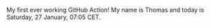 My first ever working GitHub Action!
My name is Thomas and today is Saturday, 27 January, 07:05 CET. 
